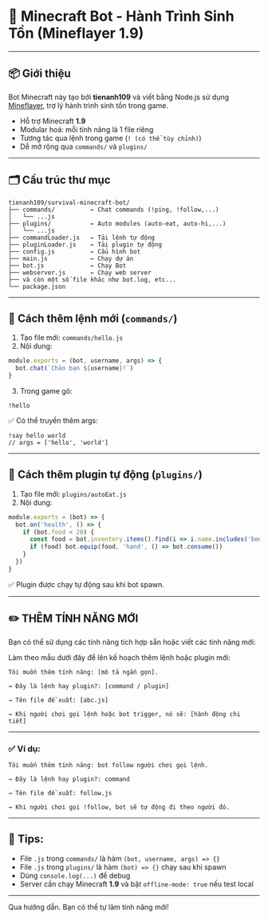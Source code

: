 # 🤖 Minecraft Bot - Hành Trình Sinh Tồn (Mineflayer 1.9)

---

## 📦 Giới thiệu

Bot Minecraft này tạo bởi **tienanh109** và viết bằng Node.js sử dụng [Mineflayer](https://github.com/PrismarineJS/mineflayer), trợ lý hành trình sinh tồn trong game.

- Hỗ trợ Minecraft **1.9**
- Modular hoá: mỗi tính năng là 1 file riêng
- Tương tác qua lệnh trong game (`! (có thể tùy chỉnh)`)
- Dễ mở rộng qua `commands/` và `plugins/`

---

## 🗂️ Cấu trúc thư mục

```
tienanh109/survival-minecraft-bot/
├── commands/          ← Chat commands (!ping, !follow,...)
│   └── ...js
├── plugins/           ← Auto modules (auto-eat, auto-hi,...)
│   └── ...js
├── commandLoader.js   ← Tải lệnh tự động
├── pluginLoader.js    ← Tải plugin tự động
├── config.js          ← Cấu hình bot
├── main.js            ← Chạy dự án
├── bot.js             ← Chạy Bot
├── webserver.js       ← Chạy web server
├── và còn một số file khác như bot.log, etc...
└── package.json
```


---

## 🔧 Cách thêm lệnh mới (`commands/`)

1. Tạo file mới: `commands/hello.js`
2. Nội dung:
```js
module.exports = (bot, username, args) => {
  bot.chat(`Chào bạn ${username}!`)
}
```
3. Trong game gõ:
```
!hello
```

✅ Có thể truyền thêm args:
```
!say hello world
// args = ['hello', 'world']
```

---

## 🧠 Cách thêm plugin tự động (`plugins/`)

1. Tạo file mới: `plugins/autoEat.js`
2. Nội dung:
```js
module.exports = (bot) => {
  bot.on('health', () => {
    if (bot.food < 20) {
      const food = bot.inventory.items().find(i => i.name.includes('beef'))
      if (food) bot.equip(food, 'hand', () => bot.consume())
    }
  })
}
```

✅ Plugin được chạy tự động sau khi bot spawn.

---


## ✏️ THÊM TÍNH NĂNG MỚI

Bạn có thể sử dụng các tính năng tích hợp sẵn hoặc viết các tính năng mới:

Làm theo mẫu dưới đây để lên kế hoạch thêm lệnh hoặc plugin mới:

```
Tôi muốn thêm tính năng: [mô tả ngắn gọn].

→ Đây là lệnh hay plugin?: [command / plugin]

→ Tên file đề xuất: [abc.js]

→ Khi người chơi gọi lệnh hoặc bot trigger, nó sẽ: [hành động chi tiết]
```

---

### ✅ Ví dụ:

```
Tôi muốn thêm tính năng: bot follow người chơi gọi lệnh.

→ Đây là lệnh hay plugin?: command

→ Tên file đề xuất: follow.js

→ Khi người chơi gọi !follow, bot sẽ tự động đi theo người đó.
```

---

## 🧠 Tips:

- File `.js` trong `commands/` là hàm `(bot, username, args) => {}`
- File `.js` trong `plugins/` là hàm `(bot) => {}` chạy sau khi spawn
- Dùng `console.log(...)` để debug
- Server cần chạy Minecraft **1.9** và bật `offline-mode: true` nếu test local

---

Qua hướng dẫn. Bạn có thể tự làm tính năng mới!